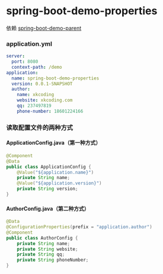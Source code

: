 # spring-boot-demo-properties

依赖 [spring-boot-demo-parent](../spring-boot-demo-parent)

### application.yml

```yaml
server:
  port: 8080
  context-path: /demo
application:
  name: spring-boot-demo-properties
  version: 0.0.1-SNAPSHOT
  author:
    name: xkcoding
    website: xkcoding.com
    qq: 237497819
    phone-number: 18601224166
```

### 读取配置文件的两种方式

#### ApplicationConfig.java（第一种方式）

```java
@Component
@Data
public class ApplicationConfig {
	@Value("${application.name}")
	private String name;
	@Value("${application.version}")
	private String version;
}
```

#### AuthorConfig.java（第二种方式）

```java
@Data
@ConfigurationProperties(prefix = "application.author")
@Component
public class AuthorConfig {
	private String name;
	private String website;
	private String qq;
	private String phoneNumber;
}
```